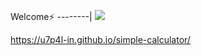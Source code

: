 <p align="center">


Welcome⚡
--------|
![](https://media.tenor.com/iVCiM9W7cvYAAAAd/welcome.gif)



https://u7p4l-in.github.io/simple-calculator/
